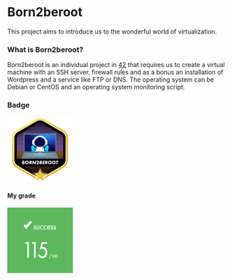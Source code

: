 # Born2beroot
This project aims to introduce us to the wonderful world of virtualization.

### What is Born2beroot?
Born2beroot is an individual project in [42](https://www.42sp.org.br/) that requires us to create a virtual machine with an SSH server, firewall rules and as a bonus an installation of Wordpress and a service like FTP or DNS. The operating system can be Debian or CentOS and an operating system monitoring script.

### Badge
<img src="./img/born2berootm.png" width="150" height="150"/>

#### My grade
<img src="./img/score.png" width="150" height="150"/>

